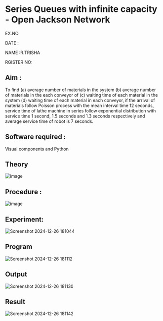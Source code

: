 # Series Queues with infinite capacity - Open Jackson Network
EX.NO

DATE :

NAME :R.TRISHA

RGISTER NO:
## Aim :
To find (a) average number of materials in the system (b) average number of materials in the each conveyor of (c) waiting time of each material in the system (d) waiting time of each material in each conveyor, if the arrival  of materials follow Poisson process with the mean interval time 12 seconds, service time of  lathe machine in series follow exponential distribution  with service time  1 second, 1.5 seconds and 1.3 seconds respectively and average service time of robot is 7 seconds.

## Software required :
Visual components and Python

## Theory

![image](https://user-images.githubusercontent.com/103921593/203239736-7b81f599-71a8-4ae7-b63e-5d98acd9ea54.png)


## Procedure :

![image](https://user-images.githubusercontent.com/103921593/203239789-bc870dce-6727-487b-a0e2-4fc3f5114889.png)


## Experiment:

![Screenshot 2024-12-26 181044](https://github.com/user-attachments/assets/1bfa5316-38ce-4027-bc79-bb09cefea3fb)


## Program
![Screenshot 2024-12-26 181112](https://github.com/user-attachments/assets/cf0c9bdd-24bb-43cd-b367-4ed395beadfc)


## Output
![Screenshot 2024-12-26 181130](https://github.com/user-attachments/assets/41bf7319-ce01-45f6-a17f-65bd61f1660c)

## Result
![Screenshot 2024-12-26 181142](https://github.com/user-attachments/assets/960f99d2-b8f7-467d-b4ad-211d3b326987)

